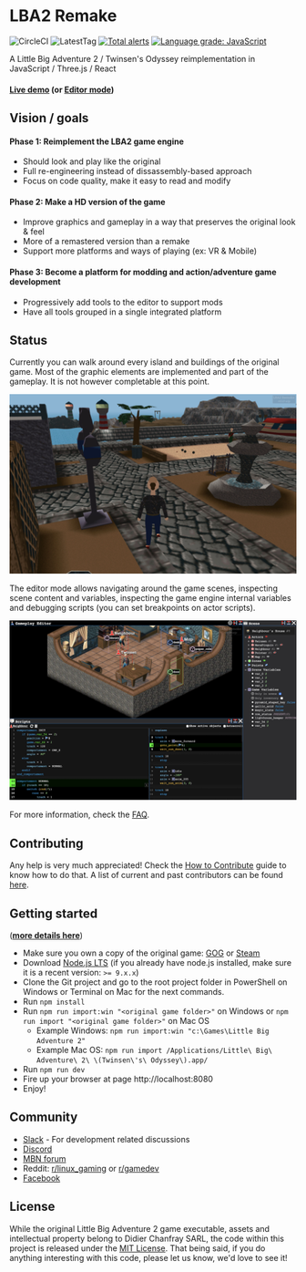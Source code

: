 # LBA2 Remake
![CircleCI](https://circleci.com/gh/agrande/lba2remake.png?style=shield&circle-token=:circle-token)
![LatestTag](https://badgen.net/github/tag/agrande/lba2remake)
[![Total alerts](https://img.shields.io/lgtm/alerts/g/agrande/lba2remake.svg?logo=lgtm&logoWidth=18)](https://lgtm.com/projects/g/agrande/lba2remake/alerts/)
[![Language grade: JavaScript](https://img.shields.io/lgtm/grade/javascript/g/agrande/lba2remake.svg?logo=lgtm&logoWidth=18)](https://lgtm.com/projects/g/agrande/lba2remake/context:javascript)

A Little Big Adventure 2 / Twinsen's Odyssey reimplementation in JavaScript / Three.js / React

#### [Live demo](https://www.lba2remake.net) (or [Editor mode](https://www.lba2remake.net/#editor=true))


## Vision / goals

#### Phase 1: Reimplement the LBA2 game engine
  * Should look and play like the original
  * Full re-engineering instead of dissassembly-based approach
  * Focus on code quality, make it easy to read and modify

#### Phase 2: Make a HD version of the game
  * Improve graphics and gameplay in a way that preserves the original look & feel
  * More of a remastered version than a remake
  * Support more platforms and ways of playing (ex: VR & Mobile)

#### Phase 3: Become a platform for modding and action/adventure game development
  * Progressively add tools to the editor to support mods
  * Have all tools grouped in a single integrated platform


## Status

Currently you can walk around every island and buildings of the original game.
Most of the graphic elements are implemented and part of the gameplay. It is not however completable at this point.

![Game screenshot](doc/images/screenshot_game.jpeg)

The editor mode allows navigating around the game scenes, inspecting scene content and variables, inspecting the game engine internal variables and debugging scripts (you can set breakpoints on actor scripts).

![Editor screenshot](doc/images/screenshot_editor.jpeg)

For more information, check the [FAQ](doc/FAQ.md).

## Contributing

Any help is very much appreciated!
Check the [How to Contribute](CONTRIBUTING.md) guide to know how to do that.
A list of current and past contributors can be found [here](AUTHORS.md).

## Getting started

(**[more details here](doc/getting_started.md)**)

* Make sure you own a copy of the original game: [GOG](https://www.gog.com/game/little_big_adventure_2) or [Steam](http://store.steampowered.com/app/398000/Little_Big_Adventure_2/)
* Download [Node.js LTS](https://nodejs.org) (if you already have node.js installed, make sure it is a recent version: `>= 9.x.x`)
* Clone the Git project and go to the root project folder in PowerShell on Windows or Terminal on Mac for the next commands.
* Run `npm install`
* Run `npm run import:win "<original game folder>"` on Windows or `npm run import "<original game folder>"` on Mac OS
  * Example Windows: `npm run import:win "c:\Games\Little Big Adventure 2"`
  * Example Mac OS: `npm run import /Applications/Little\ Big\ Adventure\ 2\ \(Twinsen\'s\ Odyssey\).app/`
* Run `npm run dev`
* Fire up your browser at page http://localhost:8080
* Enjoy!


## Community

* [Slack](https://join.slack.com/t/lba2remake/shared_invite/enQtMzIyNzIwNDMzNTIxLTM3MTk2NjFlODAxNmI0NmVhNTVjMzFiZDk1NmQwZDMwZTA5MWVhNDQ2ZGNmMjQ3N2ZiYTVjODZlODMyNjc2NDI) - For development related discussions
* [Discord](https://discord.gg/cDmFTWq)
* [MBN forum](https://forum.magicball.net/showthread.php?t=18208)
* Reddit: [r/linux_gaming](https://www.reddit.com/r/linux_gaming/comments/8049mn/a_little_big_adventure_2_twinsens_odyssey/) or [r/gamedev](https://www.reddit.com/r/gamedev/comments/80cn9u/open_source_reimplementation_of_little_big/)
* [Facebook](https://www.facebook.com/groups/twinsen/permalink/1565479966839300/)


## License

While the original Little Big Adventure 2 game executable, assets and intellectual property belong to Didier Chanfray SARL, the code within this project is released under the [MIT License](LICENSE).
That being said, if you do anything interesting with this code, please let us know, we'd love to see it!

